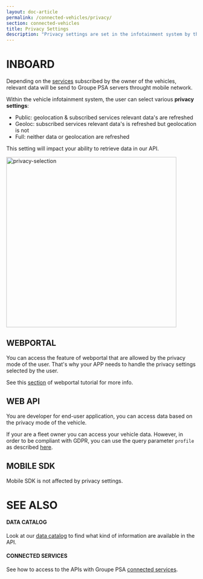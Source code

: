 ```yaml
---
layout: doc-article
permalink: /connected-vehicles/privacy/
section: connected-vehicles
title: Privacy Settings
description: "Privacy settings are set in the infotainment system by the owner of the vehicle. Find information about these restrictions."
---
```


# INBOARD

Depending on the [services]({{site.baseurl}}/connected-vehicles/connected-services#car-services) subscribed by the owner of the vehicles, relevant data will be send to Groupe PSA servers throught mobile network.

Within the vehicle infotainment system, the user can select various **privacy settings**:
- Public: geolocation & subscribed services relevant data's are refreshed
- Geoloc: subscribed services relevant data's is refreshed but geolocation is not
- Full: neither data or geolocation are refreshed

This setting will impact your ability to retrieve data in our API.

<img src="{{site.baseurl}}/assets/images/privacy-selection.png" alt="privacy-selection" style="width: 450px">

## WEBPORTAL

You can access the feature of webportal that are allowed by the privacy mode of the user. That's why your APP needs to handle the privacy settings selected by the user.

See this [section]({{site.baseurl}}/webportal/v1/quickstart/#privacy-mode) of webportal tutorial for more info.

## WEB API

You are developer for end-user application, you can access data based on the privacy mode of the vehicle.

If your are a fleet owner you can access your vehicle data. However, in order to be compliant with GDPR, you can use the query parameter `profile` as described [here]({{site.baseurl}}/webapi/b2b/reference/specification#section/API-output:/Data-profile).

## MOBILE SDK

Mobile SDK is not affected by privacy settings.

# SEE ALSO

#### DATA CATALOG

Look at our [data catalog]({{site.baseurl}}/connected-vehicles/data-catalog/#article) to find what kind of information are available in the API.


#### CONNECTED SERVICES

See how to access to the APIs with Groupe PSA [connected services]({{site.baseurl}}/connected-vehicles/connected-services).
